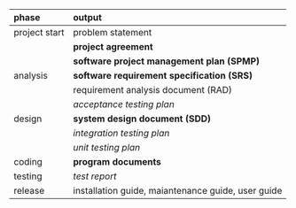 | phase | output |
| :--- | :--- |
| project start | problem statement |
|  | **project agreement** |
|  | **software project management plan \(SPMP\)** |
| analysis | **software requirement specification \(SRS\)** |
|  | requirement analysis document \(RAD\) |
|  | _acceptance testing plan_ |
| design | **system design document \(SDD\)** |
|  | _integration testing plan_ |
|  | _unit testing plan_ |
| coding | **program documents** |
| testing | _test report_ |
| release | installation guide, maiantenance guide, user guide |



